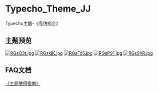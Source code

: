 # Typecho_Theme_JJ
Typecho主题-《高仿掘金》

## 主题预览

[![RGsQ3t.jpg](https://z3.ax1x.com/2021/06/26/RGsQ3t.jpg)](https://imgtu.com/i/RGsQ3t)
[![RGskjK.jpg](https://z3.ax1x.com/2021/06/26/RGskjK.jpg)](https://imgtu.com/i/RGskjK)
[![RGsFc6.jpg](https://z3.ax1x.com/2021/06/26/RGsFc6.jpg)](https://imgtu.com/i/RGsFc6)
[![RGsP91.jpg](https://z3.ax1x.com/2021/06/26/RGsP91.jpg)](https://imgtu.com/i/RGsP91)
[![RGs9hR.jpg](https://z3.ax1x.com/2021/06/26/RGs9hR.jpg)](https://imgtu.com/i/RGs9hR)


## FAQ文档

[《主题使用指南》](https://www.yuque.com/mulingyuer/ohl5ed)
